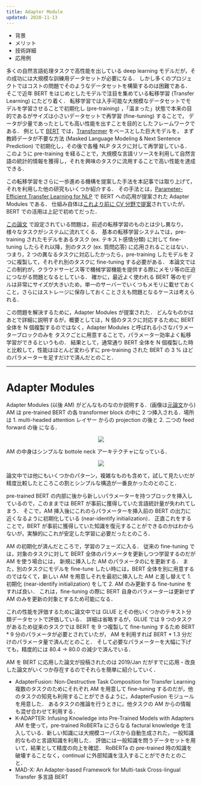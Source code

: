 ```yaml
---
title: Adapter Module
updated: 2020-11-13
---
```


- 背景
- メリット
- 技術詳細
- 応用例

多くの自然言語処理タスクで高性能を出している deep learning モデルだが，その成功には大規模な訓練用データセットが必要になる．
しかし多くのプロジェクトではコストの問題でそのようなデータセットを構築するのは困難である．
そこで近年 BERT をはじめとしたモデルで注目を集めている転移学習 (Transfer Learning) にたどり着く．
転移学習では入手可能な大規模なデータセットでモデルを学習させることで初期化し (pre-training) ，「温まった」状態で本来の目的であるがサイズは小さいデータセットで再学習 (fine-tuning) することで，
データが少量であったとしても高い性能を出すことを目的としたフレームワークである．
例として [BERT](https://arxiv.org/abs/1810.04805) では，[Transformer](https://arxiv.org/abs/1706.03762) をベースとした巨大モデルを，
まず教師データが不要な方法 (Masked Language Modeling & Next Sentence Prediction) で初期化し，その後で各種 NLP タスクに対して再学習している．
このように pre-training を経ることで，大規模な言語リソースを利用して自然言語の統計的情報を獲得し，それを興味のタスクに流用することで高い性能を達成できる．

この転移学習をさらに一歩進める機構を提案した手法を本記事では取り上げて，それを利用した他の研究もいくつか紹介する．
その手法とは，[Parameter-Efficient Transfer Learning for NLP](https://arxiv.org/abs/1902.00751) で BERT への応用が提案された Adapter Modules である．
仕組み自体は[これより前に CV 分野で提案](https://arxiv.org/abs/1705.08045)されていたが，BERT での活用は上記で初めてだった．

[この論文](https://arxiv.org/abs/1902.00751) で設定されている問題は，前述の転移学習のものとは少し異なり，様々なタスクがシステムに流れてくる．
基本の転移学習システムでは，pre-training されたモデルをあるタスク (ex. テキスト感情分類) に対して fine-tuning したらそれ以降，別のタスク (ex. 質問応答) に応用されることはない．
つまり，2 つの異なるタスクに対応したかったら，pre-training したモデルを 2 つに複製して，それぞれ別のタスクに fine-tuning する必要がある．
本論文ではこの制約が，クラウドサービス等で機械学習機能を提供する際にメモリ等の圧迫につながる問題となるとしている．
確かに，最近よく使われる BERT 等のモデルは非常にサイズが大きいため，単一のサーバーでいくつもメモリに載せておくこと，さらにはストレージに保存しておくことさえも問題となるケースは考えられる．

この問題を解決するために，Adapter Modules が提案された．
どんなものかはあとで詳細に説明するが，概要としては，N 個のタスクに対応するために BERT 全体を N 個複製するのではなく，Adapter Modules と呼ばれる小さなパラメーターブロックのみを
タスクごとに用意することで，パラメーター効率よく転移学習ができるというもの．
結果として，通常通り BERT 全体を N 個複製した時と比較して，性能はほとんど変わらずに pre-training された BERT の 3 % ほどのパラメーターを足すだけで済んだとのこと．

---

# Adapter Modules

Adapter Modules (以後 AM) がどんなものなのか説明する．(画像は[元論文](https://arxiv.org/abs/1902.00751)から)
AM は pre-trained BERT の各 transformer block の中に 2 つ挿入される．場所は 1. multi-headed attention レイヤー からの projection の後と 2. 二つの feed forward の後 になる．

<p align="center">
  <img src="https://lh3.googleusercontent.com/pw/ACtC-3fk_wCRAzDcWFzoaxHCku57Qq2lShx-esHtFChjH-TLPHmGti05NiSPYsu2DutnSIP9JddDU3Yu8qsZRm6Ccc97twDRJZ4qj8lucUuutIdPTSQCKo0mD0ZSO2fy0zxMa0ufFhHU_14PM3IBPBgAHRbKDg=w283-h404-no?authuser=0" />
</p>

<!-- アーキテクチャデザイン -->
AM の中身はシンプルな bottole neck アーキテクチャになっている．
<p align="center">
  <img src="https://lh3.googleusercontent.com/pw/ACtC-3ephogUzrCIN4i4Ib8t-wWUfAf-WdFzkaJ0evPDwSZ-CNAlkZWJ4S41gnT4IRKaD5Al0b6bOZbC5doS2fEO42sEgR-CsOsDCuS2glG0gKmC-UHHaTk3ifau42itxrWkfYqTUSju40h6WiyVBM0a1qrv_g=w283-h383-no?authuser=0" />
</p>
論文中では他にもいくつかのパターン，複雑なものも含めて，試して見たいだが精度比較したところこの割とシンプルな構造が一番良かったのとのこと．

<!-- 初期化の仕方 -->
pre-trained BERT の内部に後から新しいパラメーターを持つブロックを挿入しているので，このままでは BERT が事前に獲得していた言語統計量が失われてしまう．
そこで，AM 挿入後にこれのらパラメーターを挿入前の BERT の出力に近くなるように初期化している (near-identify initialization)．
正直これをすることで，BERT が事前に獲得していた知識を復元することができるのかはわからないが，実験的にこれが安定した学習に必要だったとのころ．

<!-- 利用方法 -->
AM の初期化が済んだところで，学習のフェーズに入る．
従来の fine-tuning では，対象のタスクに対して BERT 全体のパラメータを更新しつつ学習するのだが AM を使う場合には，
新規に挿入した AM のパラメータのにを更新する．
また，別のタスクにモデルを fine-tune したい時には，BERT 全体を別に用意するのではなくて，新しい AM を用意しそれを最初に挿入した AM と差し替えて 1. 初期化 (near-identify initialization) をして 2. AM のみ更新する fine-tunine をすれば良い．
これは，fine-tuning の際に BERT 自身のパラメーターは更新せず AM のみを更新の対象とするため可能になる．

<!-- 実験内容 -->
これの性能を評価するために論文中では GLUE とその他いくつかのテキスト分類データセットで評価している．
詳細は省略するが，GLUE では 9 つのタスクがあるため従来のタスクでは BERT を 9 つ複製して fine-tuning するため BERT * 9 分のパラメータが必要とされていたが，
AM を利用すれば BERT * 1.3 分だけのパラメータ量で済んだとのこと．
そして必要なパラメーターを大幅に下げても，精度的には 80.4 → 80.0 の減少で済んでいる．

AM を BERT に応用した論文が投稿されたのは 2019/Jan だがすでに応用・改良した論文がいくつか存在するのでそれらを簡単に紹介していく．

- AdapterFusion: Non-Destructive Task Composition for Transfer Learning
  複数のタスクのためにそれぞれ AM を用意して fine-tuning するのだが，他のタスクの知見も利用することができるように，AdapterFusion モジュールを用意した．
  あるタスクの推論を行うときに，他タスクの AM からの情報も混ぜ合わせて利用する．
- K-ADAPTER: Infusing Knowledge into Pre-Trained Models with Adapters
  AM を使って，pre-trained RoBERTa にさらなる factural knowledge を注入している．新しい知識には大規模コーパスから自動生成された，一般知識的なものと言語知識を利用した．
  評価には一般知識を問うデータセットを用いて，結果として精度の向上を確認．
  RoBERTa の pre-trained 時の知識を破壊することなく，continual に外部知識を注入することができたとのこと．
- MAD-X: An Adapter-based Framework for Multi-task Cross-lingual Transfer
  多言語 BERT 
